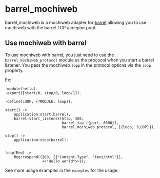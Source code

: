 # barrel_mochiweb

barrel_mochiweb is a mochiweb adapter for
[barrel](http://github.com/benoitc/barrel) allowing you to use mochiweb with the
barrel TCP acceptor pool.

## Use mochiweb with barrel

To use mochiweb with barrel, you just need to use the `barrel_mochiweb_protocol`
module as the prococol when you start a barrel  listener. You pass the mochiweb
`lopp` in the protocol options via the `loop` property.

Ex:

    -module(hello).
    -export([start/0, stop/0, loop/1]).

    -define(LOOP, {?MODULE, loop}).

    start() ->
        application:start(barrel),
        barrel:start_listener(http, 100,
                              barrel_tcp [{port, 8000}],
                              barrel_mochiweb_protocol, [{loop, ?LOOP}]).

    stop() ->
        application:stop(barrel).


    loop(Req) ->
        Req:respond({200, [{"Content-Type", "text/html"}],
                     <<"Hello world">>});.


See more usage examples in the `examples` for the usage.
